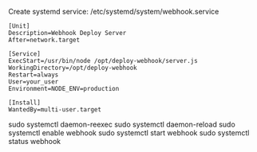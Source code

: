 Create systemd service: /etc/systemd/system/webhook.service
```
[Unit]
Description=Webhook Deploy Server
After=network.target

[Service]
ExecStart=/usr/bin/node /opt/deploy-webhook/server.js
WorkingDirectory=/opt/deploy-webhook
Restart=always
User=your_user
Environment=NODE_ENV=production

[Install]
WantedBy=multi-user.target

```
sudo systemctl daemon-reexec
sudo systemctl daemon-reload
sudo systemctl enable webhook
sudo systemctl start webhook
sudo systemctl status webhook
